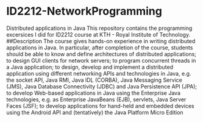 # ID2212-NetworkProgramming
Distributed applications in Java
This repository contains the programming excersices I did for ID2212 course at KTH - Royal Institute of Technology.
##Description
The course gives hands-on experience in writing distributed applications in Java. In particular, after completion of the course, students should be able to know and define architectures of distributed applications; to design GUI clients for network servers; to program concurrent threads in a Java application; to design, develop and implement a distributed application using different networking APIs and technologies in Java, e.g. the socket API, Java RMI, Java IDL (CORBA), Java Messaging Service (JMS), Java Database Connectivity (JDBC) and Java Persistence API (JPA); to develop Web-based applications in Java using the Enterprise Java technologies, e.g. as Enterprise JavaBeans (EJB), servlets, Java Server Faces (JSF); to develop applications for hand-held and embedded devices using the Android API and (tentatively) the Java Platform Micro Edition
